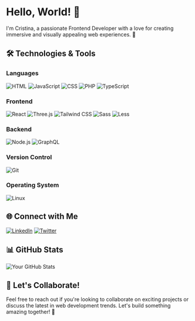# Hello, World! 👋

I'm Cristina, a passionate Frontend Developer with a love for creating immersive and visually appealing web experiences. 🚀

## 🛠️ Technologies & Tools

### Languages
![HTML](https://img.shields.io/badge/-HTML-E34F26?style=flat&logo=html5&logoColor=white)
![JavaScript](https://img.shields.io/badge/-JavaScript-F7DF1E?style=flat&logo=javascript&logoColor=black)
![CSS](https://img.shields.io/badge/-CSS-1572B6?style=flat&logo=css3&logoColor=white)
![PHP](https://img.shields.io/badge/-PHP-777BB4?style=flat&logo=php&logoColor=white)
![TypeScript](https://img.shields.io/badge/-TypeScript-007ACC?style=flat&logo=typescript&logoColor=white)

### Frontend
![React](https://img.shields.io/badge/-React-61DAFB?style=flat&logo=react&logoColor=white)
![Three.js](https://img.shields.io/badge/-Three.js-black?style=flat&logo=three.js&logoColor=white)
![Tailwind CSS](https://img.shields.io/badge/-Tailwind_CSS-38B2AC?style=flat&logo=tailwind-css&logoColor=white)
![Sass](https://img.shields.io/badge/-Sass-CC6699?style=flat&logo=sass&logoColor=white)
![Less](https://img.shields.io/badge/-Less-1D365D?style=flat&logo=less&logoColor=white)

### Backend
![Node.js](https://img.shields.io/badge/-Node.js-339933?style=flat&logo=node.js&logoColor=white)
![GraphQL](https://img.shields.io/badge/-GraphQL-E10098?style=flat&logo=graphql&logoColor=white)

### Version Control
![Git](https://img.shields.io/badge/-Git-F05032?style=flat&logo=git&logoColor=white)

### Operating System
![Linux](https://img.shields.io/badge/-Linux-FCC624?style=flat&logo=linux&logoColor=black)

## 🌐 Connect with Me

[![LinkedIn](https://img.shields.io/badge/-LinkedIn-0077B5?style=flat&logo=linkedin&logoColor=white)](https://www.linkedin.com/in/cmavroian)
[![Twitter](https://img.shields.io/badge/-Twitter-1DA1F2?style=flat&logo=twitter&logoColor=white)](https://twitter.com/MeowITDev)

## 📊 GitHub Stats

![Your GitHub Stats](https://github-readme-stats.vercel.app/api?username=MeowIt&show_icons=true&hide=contribs,prs&count_private=true&theme=radical)

## 🎨 Let's Collaborate!

Feel free to reach out if you're looking to collaborate on exciting projects or discuss the latest in web development trends. Let's build something amazing together! 🚀
